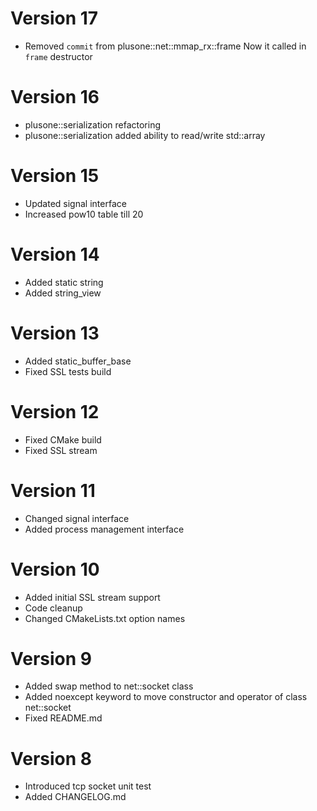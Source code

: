 # Version 17

* Removed `commit` from plusone::net::mmap_rx::frame
    Now it called in `frame` destructor

# Version 16

* plusone::serialization refactoring
* plusone::serialization added ability to read/write std::array

# Version 15

* Updated signal interface
* Increased pow10 table till 20

# Version 14

* Added static string
* Added string_view

# Version 13

* Added static_buffer_base
* Fixed SSL tests build

# Version 12

* Fixed CMake build
* Fixed SSL stream

# Version 11

* Changed signal interface
* Added process management interface

# Version 10

* Added initial SSL stream support
* Code cleanup
* Changed CMakeLists.txt option names

# Version 9

* Added swap method to net::socket class
* Added noexcept keyword to move constructor and operator of class net::socket
* Fixed README.md

# Version 8

* Introduced tcp socket unit test
* Added CHANGELOG.md

